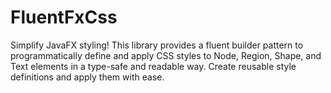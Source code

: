 # FluentFxCss

Simplify JavaFX styling! This library provides a fluent builder pattern to programmatically define and apply CSS styles to Node, Region, Shape, and Text elements in a type-safe and readable way. Create reusable style definitions and apply them with ease.



